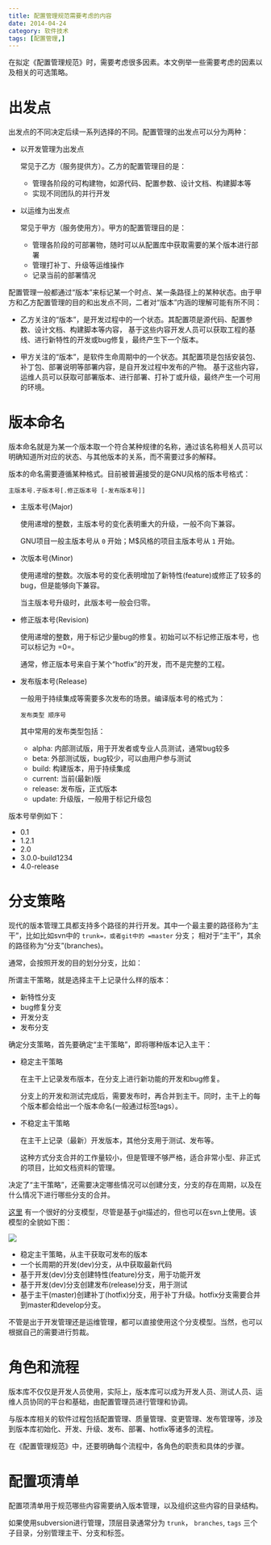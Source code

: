 ```yaml
---
title: 配置管理规范需要考虑的内容
date: 2014-04-24
category: 软件技术
tags: [配置管理,]
---
```


在拟定《配置管理规范》时，需要考虑很多因素。本文例举一些需要考虑的因素以及相关的可选策略。

<!-- more -->

出发点
======

出发点的不同决定后续一系列选择的不同。配置管理的出发点可以分为两种：

-   以开发管理为出发点

    常见于乙方（服务提供方）。乙方的配置管理目的是：

    -   管理各阶段的可构建物，如源代码、配置参数、设计文档、构建脚本等
    -   实现不同团队的并行开发

-   以运维为出发点

    常见于甲方（服务使用方）。甲方的配置管理目的是：

    -   管理各阶段的可部署物，随时可以从配置库中获取需要的某个版本进行部署
    -   管理打补丁、升级等运维操作
    -   记录当前的部署情况

配置管理一般都通过“版本”来标记某一个时点、某一条路径上的某种状态。由于甲方和乙方配置管理的目的和出发点不同，二者对“版本”内涵的理解可能有所不同：

-   乙方关注的“版本”，是开发过程中的一个状态。其配置项是源代码、配置参数、设计文档、构建脚本等内容，
    基于这些内容开发人员可以获取工程的基线、进行新特性的开发或bug修复，最终产生下一个版本。

-   甲方关注的“版本”，是软件生命周期中的一个状态。其配置项是包括安装包、补丁包、部署说明等部署内容，是自开发过程中发布的产物。
    基于这些内容，运维人员可以获取可部署版本、进行部署、打补丁或升级，最终产生一个可用的环境。

版本命名
========

版本命名就是为某一个版本取一个符合某种规律的名称，通过该名称相关人员可以明确知道所对应的状态、与其他版本的关系，而不需要过多的解释。

版本的命名需要遵循某种格式。目前被普遍接受的是GNU风格的版本号格式：

`主版本号.子版本号[.修正版本号 [-发布版本号]]`

-   主版本号(Major)

    使用递增的整数，主版本号的变化表明重大的升级，一般不向下兼容。

    GNU项目一般主版本号从 `0` 开始；M\$风格的项目主版本号从 `1` 开始。

-   次版本号(Minor)

    使用递增的整数。次版本号的变化表明增加了新特性(feature)或修正了较多的bug，但是能够向下兼容。

    当主版本号升级时，此版本号一般会归零。

-   修正版本号(Revision)

    使用递增的整数，用于标记少量bug的修复。初始可以不标记修正版本号，也可以标记为
    =0=。

    通常，修正版本号来自于某个“hotfix”的开发，而不是完整的工程。

-   发布版本号(Release)

    一般用于持续集成等需要多次发布的场景。编译版本号的格式为：

    `发布类型 顺序号`

    其中常用的发布类型包括：

    -   alpha: 内部测试版，用于开发者或专业人员测试，通常bug较多
    -   beta: 外部测试版，bug较少，可以由用户参与测试
    -   build: 构建版本，用于持续集成
    -   current: 当前(最新)版
    -   release: 发布版，正式版本
    -   update: 升级版，一般用于标记升级包

版本号举例如下：

-   0.1
-   1.2.1
-   2.0
-   3.0.0-build1234
-   4.0-release

分支策略
========

现代的版本管理工具都支持多个路径的并行开发。其中一个最主要的路径称为“主干”，比如比如svn中的
`trunk=，或者git中的 =master` 分支；
相对于“主干”，其余的路径称为“分支”(branches)。

通常，会按照开发的目的划分分支，比如：

所谓主干策略，就是选择主干上记录什么样的版本：

-   新特性分支
-   bug修复分支
-   开发分支
-   发布分支

确定分支策略，首先要确定“主干策略”，即将哪种版本记入主干：

-   稳定主干策略

    在主干上记录发布版本，在分支上进行新功能的开发和bug修复。

    分支上的开发和测试完成后，需要发布时，再合并到主干。同时，主干上的每个版本都会给出一个版本命名(一般通过标签tags）。

-   不稳定主干策略

    在主干上记录（最新）开发版本，其他分支用于测试、发布等。

    这种方式分支合并的工作量较小，但是管理不够严格，适合非常小型、非正式的项目，比如文档资料的管理。

决定了“主干策略”，还需要决定哪些情况可以创建分支，分支的存在周期，以及在什么情况下进行哪些分支的合并。

[这里](http://nvie.com/posts/a-successful-git-branching-model/)
有一个很好的分支模型，尽管是基于git描述的，但也可以在svn上使用。该模型的全貌如下图：

![](http://nvie.com/img/2009/12/Screen-shot-2009-12-24-at-11.32.03.png)

-   稳定主干策略，从主干获取可发布的版本
-   一个长周期的开发(dev)分支，从中获取最新代码
-   基于开发(dev)分支创建特性(feature)分支，用于功能开发
-   基于开发(dev)分支创建发布(release)分支，用于测试
-   基于主干(master)创建补丁(hotfix)分支，用于补丁升级。hotfix分支需要合并到master和develop分支。

不管是出于开发管理还是运维管理，都可以直接使用这个分支模型。当然，也可以根据自己的需要进行剪裁。

角色和流程
==========

版本库不仅仅是开发人员使用，实际上，版本库可以成为开发人员、测试人员、运维人员协同的平台和基础，由配置管理员进行管理和协调。

与版本库相关的软件过程包括配置管理、质量管理、变更管理、发布管理等，涉及到版本库初始化、开发、升级、发布、部署、hotfix等诸多的流程。

在《配置管理规范》中，还要明确每个流程中，各角色的职责和具体的步骤。

配置项清单
==========

配置项清单用于规范哪些内容需要纳入版本管理，以及组织这些内容的目录结构。

如果使用subversion进行管理，顶层目录通常分为 `trunk`， `branches`,
`tags` 三个子目录，分别管理主干、分支和标签。
